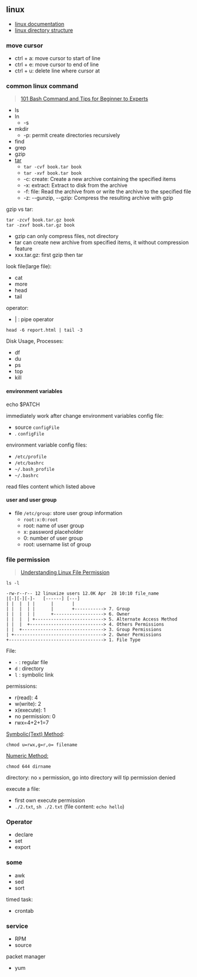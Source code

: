 ## linux

* [linux documentation](https://linux.die.net/)
* [linux directory structure](https://en.wikipedia.org/wiki/Filesystem_Hierarchy_Standard#Directory_structure)

### move cursor

* ctrl + a: move cursor to start of line
* ctrl + e: move cursor to end of line
* ctrl + u: delete line where cursor at

### common linux command

> [101 Bash Command and Tips for Beginner to Experts](https://dev.to/awwsmm/101-bash-commands-and-tips-for-beginners-to-experts-30je#the-basics)

* ls
* ln
  * -s
* mkdir
  * -p: permit create directories recursively
* find
* grep
* gzip
* [tar](https://en.wikipedia.org/wiki/Tar_(computing))
  * `tar -cvf book.tar book`
  * `tar -xvf book.tar book`
  * -c: create: Create a new archive containing the specified items
  * -x: extract:  Extract to disk from the archive
  * -f: file: Read the archive from or write the archive to the specified file
  * -z: --gunzip, --gzip: Compress the resulting archive with gzip

gzip vs tar:

```shell
tar -zcvf book.tar.gz book
tar -zxvf book.tar.gz book
```

* gzip can only compress files, not directory
* tar can create new archive from specified items, it without compression feature
* xxx.tar.gz: first gzip then tar

look file(large file):

* cat
* more
* head
* tail

operator:

* | : pipe operator

```shell
head -6 report.html | tail -3
```

Disk Usage, Processes:

* df
* du
* ps
* top
* kill

#### environment variables

echo $PATCH

immediately work after change environment variables config file:

* source `configFile`
* . `configFile`

environment variable config files:

* `/etc/profile`
* `/etc/bashrc`
* `~/.bash_profile`
* `~/.bashrc`

read files content which listed above

#### user and user group

* file `/etc/group`: store user group information
  * `root:x:0:root`
  * root: name of user group
  * x: password placeholder
  * 0: number of user group
  * root: username list of group

### file permission

> [Understanding Linux File Permission](https://linuxize.com/post/understanding-linux-file-permissions/)

```shell
ls -l
```

```text
-rw-r--r-- 12 linuxize users 12.0K Apr  28 10:10 file_name
|[-][-][-]-   [------] [---]
| |  |  | |      |       |
| |  |  | |      |       +-----------> 7. Group
| |  |  | |      +-------------------> 6. Owner
| |  |  | +--------------------------> 5. Alternate Access Method
| |  |  +----------------------------> 4. Others Permissions
| |  +-------------------------------> 3. Group Permissions
| +----------------------------------> 2. Owner Permissions
+------------------------------------> 1. File Type
```

File:

* `-` : regular file
* `d` : directory
* `l` : symbolic link

permissions:

* r(read): 4
* w(write): 2
* x(execute): 1
* no permission: 0
* rwx=4+2+1=7

[Symbolic(Text) Method](https://linuxize.com/post/understanding-linux-file-permissions/#symbolic-text-method):

```shell
chmod u=rwx,g=r,o= filename
```

[Numeric Method:](https://linuxize.com/post/understanding-linux-file-permissions/#numeric-method)

```shell
chmod 644 dirname
```

directory: no `x` permission, go into directory will tip permission denied

execute a file:

* first own execute permission
* `./2.txt`, `sh ./2.txt` (file content: `echo hello`)

### Operator

* declare
* set
* export

### some

* awk
* sed
* sort

timed task:

* crontab

### service

* RPM
* source

packet manager

* yum

